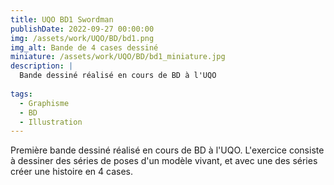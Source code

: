 ```yaml
---
title: UQO BD1 Swordman
publishDate: 2022-09-27 00:00:00
img: /assets/work/UQO/BD/bd1.png
img_alt: Bande de 4 cases dessiné
miniature: /assets/work/UQO/BD/bd1_miniature.jpg
description: |
  Bande dessiné réalisé en cours de BD à l'UQO
  
tags:
  - Graphisme
  - BD
  - Illustration
---
```


Première bande dessiné réalisé en cours de BD à l'UQO. L'exercice consiste à dessiner des séries de poses d'un modèle vivant, et avec une des séries créer une histoire en 4 cases.